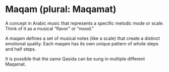 # Maqam (plural: Maqamat)

A concept in Arabic music that represents a specific melodic mode or scale. Think of it as a musical “flavor” or “mood.”

A maqam defines a set of musical notes (like a scale) that create a distinct emotional quality. Each maqam has its own unique pattern of whole steps and half steps.

It is possible that the same Qasida can be sung in multiple different Maqamat.
